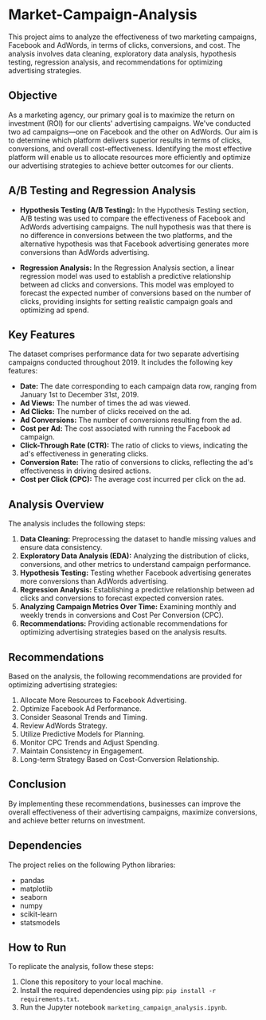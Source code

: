 # Market-Campaign-Analysis

This project aims to analyze the effectiveness of two marketing campaigns, Facebook and AdWords, in terms of clicks, conversions, and cost. The analysis involves data cleaning, exploratory data analysis, hypothesis testing, regression analysis, and recommendations for optimizing advertising strategies.

## Objective

As a marketing agency, our primary goal is to maximize the return on investment (ROI) for our clients' advertising campaigns. We've conducted two ad campaigns—one on Facebook and the other on AdWords. Our aim is to determine which platform delivers superior results in terms of clicks, conversions, and overall cost-effectiveness. Identifying the most effective platform will enable us to allocate resources more efficiently and optimize our advertising strategies to achieve better outcomes for our clients.

## A/B Testing and Regression Analysis

- **Hypothesis Testing (A/B Testing):** In the Hypothesis Testing section, A/B testing was used to compare the effectiveness of Facebook and AdWords advertising campaigns. The null hypothesis was that there is no difference in conversions between the two platforms, and the alternative hypothesis was that Facebook advertising generates more conversions than AdWords advertising.

- **Regression Analysis:** In the Regression Analysis section, a linear regression model was used to establish a predictive relationship between ad clicks and conversions. This model was employed to forecast the expected number of conversions based on the number of clicks, providing insights for setting realistic campaign goals and optimizing ad spend.

## Key Features

The dataset comprises performance data for two separate advertising campaigns conducted throughout 2019. It includes the following key features:

- **Date:** The date corresponding to each campaign data row, ranging from January 1st to December 31st, 2019.
- **Ad Views:** The number of times the ad was viewed.
- **Ad Clicks:** The number of clicks received on the ad.
- **Ad Conversions:** The number of conversions resulting from the ad.
- **Cost per Ad:** The cost associated with running the Facebook ad campaign.
- **Click-Through Rate (CTR):** The ratio of clicks to views, indicating the ad's effectiveness in generating clicks.
- **Conversion Rate:** The ratio of conversions to clicks, reflecting the ad's effectiveness in driving desired actions.
- **Cost per Click (CPC):** The average cost incurred per click on the ad.

## Analysis Overview

The analysis includes the following steps:

1. **Data Cleaning:** Preprocessing the dataset to handle missing values and ensure data consistency.
2. **Exploratory Data Analysis (EDA):** Analyzing the distribution of clicks, conversions, and other metrics to understand campaign performance.
3. **Hypothesis Testing:** Testing whether Facebook advertising generates more conversions than AdWords advertising.
4. **Regression Analysis:** Establishing a predictive relationship between ad clicks and conversions to forecast expected conversion rates.
5. **Analyzing Campaign Metrics Over Time:** Examining monthly and weekly trends in conversions and Cost Per Conversion (CPC).
6. **Recommendations:** Providing actionable recommendations for optimizing advertising strategies based on the analysis results.

## Recommendations

Based on the analysis, the following recommendations are provided for optimizing advertising strategies:

1. Allocate More Resources to Facebook Advertising.
2. Optimize Facebook Ad Performance.
3. Consider Seasonal Trends and Timing.
4. Review AdWords Strategy.
5. Utilize Predictive Models for Planning.
6. Monitor CPC Trends and Adjust Spending.
7. Maintain Consistency in Engagement.
8. Long-term Strategy Based on Cost-Conversion Relationship.

## Conclusion

By implementing these recommendations, businesses can improve the overall effectiveness of their advertising campaigns, maximize conversions, and achieve better returns on investment.

## Dependencies

The project relies on the following Python libraries:
- pandas
- matplotlib
- seaborn
- numpy
- scikit-learn
- statsmodels

## How to Run

To replicate the analysis, follow these steps:
1. Clone this repository to your local machine.
2. Install the required dependencies using pip: `pip install -r requirements.txt`.
3. Run the Jupyter notebook `marketing_campaign_analysis.ipynb`.

